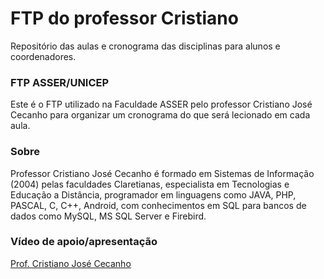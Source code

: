 <h1>FTP do professor Cristiano</h1>
Repositório das aulas e cronograma das disciplinas para alunos e coordenadores.

<h3> FTP ASSER/UNICEP </h3>
<p>Este é o FTP utilizado na Faculdade ASSER pelo professor Cristiano José Cecanho para organizar um cronograma do que será lecionado em cada aula.</p>

<h3>Sobre</h3>
Professor Cristiano José Cecanho é formado em Sistemas de Informação (2004) pelas faculdades Claretianas, especialista em Tecnologias e Educação a Distância, programador em linguagens como JAVA, PHP, PASCAL, C, C++, Android, com conhecimentos em SQL para bancos de dados como MySQL, MS SQL Server e Firebird.
<h3>Vídeo de apoio/apresentação</h3>
<a href="https://www.youtube.com/user/crispdg">Prof. Cristiano José Cecanho</a>


